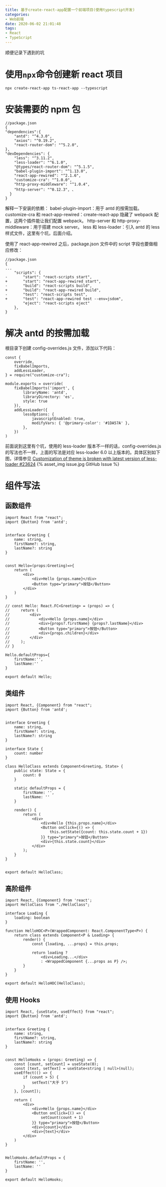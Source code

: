 ```yaml
---
title: 基于create-react-app配置一个前端项目(使用typescript开发)
categories:
- Web前端
date: 2020-06-02 21:01:48
tags:
- React
- TypeScript
---
```


顺便记录下遇到的坑

<!--more-->


# 使用`npx`命令创建新 react 项目
```
npx create-react-app ts-react-app --typescript
```

# 安装需要的 npm 包

```
//package.json
{
"dependencies":{
    "antd": "^4.3.0",
    "axios": "^0.19.2",
    "react-router-dom": "^5.2.0",
},
"devDependencies": {
    "less": "^3.11.2",
    "less-loader": "^6.1.0",
    "@types/react-router-dom": "^5.1.5",
    "babel-plugin-import": "^1.13.0",
    "react-app-rewired": "^2.1.6",
    "customize-cra": "^1.0.0",
    "http-proxy-middleware": "^1.0.4",
    "http-server": "^0.12.3", 、
  }
}
```

解释一下安装的依赖：
babel-plugin-import：用于 antd 的按需加载。
customize-cra 和 react-app-rewired：create-react-app 隐藏了 webpack 配置，这两个插件能让我们配置 webpack。
http-server 和 http-proxy-middleware：用于搭建 mock server。
less 和 less-loader：引入 antd 的 less 样式文件，这里有个坑，后面介绍。

使用了 react-app-rewired 之后，package.json 文件中的 script 字段也要做相应修改：
```
//package.json
{
...
    "scripts": {
-       "start": "react-scripts start",
+       "start": "react-app-rewired start",
-       "build": "react-scripts build",
+       "build": "react-app-rewired build",
-       "test": "react-scripts test",
+       "test": "react-app-rewired test --env=jsdom",
        "eject": "react-scripts eject"
    },
}
```

# 解决 antd 的按需加载
根目录下创建 config-overrides.js 文件，添加以下代码：
```
const {
    override,
    fixBabelImports,
    addLessLoader,
} = require("customize-cra");

module.exports = override(
    fixBabelImports('import', {
        libraryName: 'antd',
        libraryDirectory: 'es',
        style: true
    }),
    addLessLoader({
        lessOptions: {
            javascriptEnabled: true,
            modifyVars: { '@primary-color': '#1DA57A' },
        },
    })
)
```

前面说到这里有个坑，使用的 less-loader 版本不一样的话，config-overrides.js的写法也不一样，上面的写法是对应 less-loader 6.0 以上版本的。具体区别如下图，详情参见
[Customization of theme is broken with latest version of less-loader #23624](https://github.com/ant-design/ant-design/issues/23624)
{% asset_img issue.jpg GitHub Issue %}

# 组件写法
## 函数组件
```tsx
import React from "react";
import {Button} from 'antd';


interface Greeting {
    name: string,
    firstName?: string,
    lastName?: string
}


const Hello=(props:Greeting)=>{
    return (
        <div>
            <div>Hello {props.name}</div>
            <Button type="primary">按钮</Button>
        </div>
    )
}

// const Hello: React.FC<Greeting> = (props) => {
//     return (
//         <div>
//             <div>Hello {props.name}</div>
//             <div>{props?.firstName} {props?.lastName}</div>
//             <Button type="primary">按钮</Button>
//             <div>{props.children}</div>
//         </div>
//     );
// }

Hello.defaultProps={
    firstName:'',
    lastName:''
}

export default Hello;

```

## 类组件
```tsx
import React, {Component} from "react";
import {Button} from 'antd';


interface Greeting {
    name: string,
    firstName?: string,
    lastName?: string
}

interface State {
    count: number
}

class HelloClass extends Component<Greeting, State> {
    public state: State = {
        count: 0
    }

    static defaultProps = {
        firstName: '',
        lastName: ''
    }

    render() {
        return (
            <div>
                <div>Hello {this.props.name}</div>
                <Button onClick={() => {
                    this.setState({count: this.state.count + 1})
                }} type="primary">按钮</Button>
                <div>{this.state.count}</div>
            </div>
        );
    }
}


export default HelloClass;

```

## 高阶组件
```tsx
import React, {Component} from 'react';
import HelloClass from "./HelloClass";

interface Loading {
    loading: boolean
}

function HelloHOC<P>(WrappedComponent: React.ComponentType<P>) {
    return class extends Component<P & Loading> {
        render() {
            const {loading, ...props} = this.props;

            return loading ?
                <div>Loading...</div>
                : <WrappedComponent {...props as P} />;
        }
    }
}

export default HelloHOC(HelloClass);
```


## 使用 Hooks
```tsx
import React, {useState, useEffect} from "react";
import {Button} from 'antd';


interface Greeting {
    name: string,
    firstName?: string,
    lastName?: string
}


const HelloHooks = (props: Greeting) => {
    const [count, setCount] = useState(0);
    const [text, setText] = useState<string | null>(null);
    useEffect(() => {
        if (count > 5) {
            setText("大于 5")
        }
    }, [count]);

    return (
        <div>
            <div>Hello {props.name}</div>
            <Button onClick={() => {
                setCount(count + 1)
            }} type="primary">按钮</Button>
            <div>{count}</div>
            <div>{text}</div>
        </div>
    )
}


HelloHooks.defaultProps = {
    firstName: '',
    lastName: ''
}

export default HelloHooks;

```